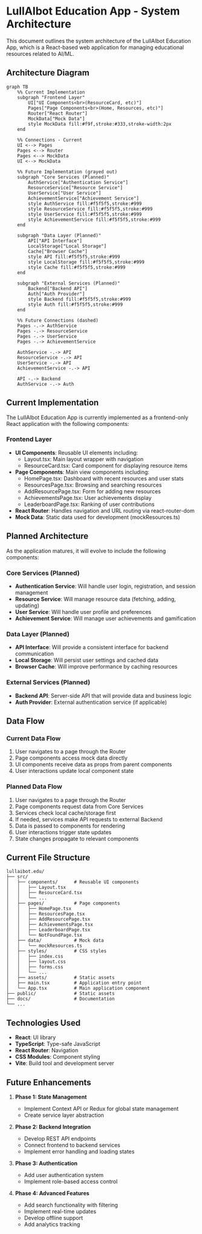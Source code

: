 # LullAIbot Education App - System Architecture

This document outlines the system architecture of the LullAIbot Education App, which is a React-based web application for managing educational resources related to AI/ML.

## Architecture Diagram

```mermaid
graph TB
    %% Current Implementation
    subgraph "Frontend Layer"
        UI["UI Components<br>(ResourceCard, etc)"]
        Pages["Page Components<br>(Home, Resources, etc)"]
        Router["React Router"]
        MockData["Mock Data"]
        style MockData fill:#f9f,stroke:#333,stroke-width:2px
    end

    %% Connections - Current
    UI <--> Pages
    Pages <--> Router
    Pages <--> MockData
    UI <--> MockData

    %% Future Implementation (grayed out)
    subgraph "Core Services (Planned)"
        AuthService["Authentication Service"]
        ResourceService["Resource Service"]
        UserService["User Service"]
        AchievementService["Achievement Service"]
        style AuthService fill:#f5f5f5,stroke:#999
        style ResourceService fill:#f5f5f5,stroke:#999
        style UserService fill:#f5f5f5,stroke:#999
        style AchievementService fill:#f5f5f5,stroke:#999
    end

    subgraph "Data Layer (Planned)"
        API["API Interface"]
        LocalStorage["Local Storage"]
        Cache["Browser Cache"]
        style API fill:#f5f5f5,stroke:#999
        style LocalStorage fill:#f5f5f5,stroke:#999
        style Cache fill:#f5f5f5,stroke:#999
    end

    subgraph "External Services (Planned)"
        Backend["Backend API"]
        Auth["Auth Provider"]
        style Backend fill:#f5f5f5,stroke:#999
        style Auth fill:#f5f5f5,stroke:#999
    end

    %% Future Connections (dashed)
    Pages -.-> AuthService
    Pages -.-> ResourceService
    Pages -.-> UserService
    Pages -.-> AchievementService
    
    AuthService -.-> API
    ResourceService -.-> API
    UserService -.-> API
    AchievementService -.-> API
    
    API -.-> Backend
    AuthService -.-> Auth
```

## Current Implementation

The LullAIbot Education App is currently implemented as a frontend-only React application with the following components:

### Frontend Layer
- **UI Components**: Reusable UI elements including:
  - Layout.tsx: Main layout wrapper with navigation
  - ResourceCard.tsx: Card component for displaying resource items
- **Page Components**: Main view components including:
  - HomePage.tsx: Dashboard with recent resources and user stats
  - ResourcesPage.tsx: Browsing and searching resources
  - AddResourcePage.tsx: Form for adding new resources
  - AchievementsPage.tsx: User achievements display
  - LeaderboardPage.tsx: Ranking of user contributions
- **React Router**: Handles navigation and URL routing via react-router-dom
- **Mock Data**: Static data used for development (mockResources.ts)

## Planned Architecture

As the application matures, it will evolve to include the following components:

### Core Services (Planned)
- **Authentication Service**: Will handle user login, registration, and session management
- **Resource Service**: Will manage resource data (fetching, adding, updating)
- **User Service**: Will handle user profile and preferences
- **Achievement Service**: Will manage user achievements and gamification

### Data Layer (Planned)
- **API Interface**: Will provide a consistent interface for backend communication
- **Local Storage**: Will persist user settings and cached data
- **Browser Cache**: Will improve performance by caching resources

### External Services (Planned)
- **Backend API**: Server-side API that will provide data and business logic
- **Auth Provider**: External authentication service (if applicable)

## Data Flow

### Current Data Flow
1. User navigates to a page through the Router
2. Page components access mock data directly
3. UI components receive data as props from parent components
4. User interactions update local component state

### Planned Data Flow
1. User navigates to a page through the Router
2. Page components request data from Core Services
3. Services check local cache/storage first
4. If needed, services make API requests to external Backend
5. Data is passed to components for rendering
6. User interactions trigger state updates
7. State changes propagate to relevant components

## Current File Structure

```
lullaibot.edu/
├── src/
│   ├── components/      # Reusable UI components
│   │   ├── Layout.tsx
│   │   ├── ResourceCard.tsx
│   │   └── ...
│   ├── pages/           # Page components
│   │   ├── HomePage.tsx
│   │   ├── ResourcesPage.tsx
│   │   ├── AddResourcePage.tsx
│   │   ├── AchievementsPage.tsx
│   │   ├── LeaderboardPage.tsx
│   │   └── NotFoundPage.tsx
│   ├── data/            # Mock data
│   │   └── mockResources.ts
│   ├── styles/          # CSS styles
│   │   ├── index.css
│   │   ├── layout.css
│   │   ├── forms.css
│   │   └── ...
│   ├── assets/          # Static assets
│   ├── main.tsx         # Application entry point
│   └── App.tsx          # Main application component
├── public/              # Static assets
├── docs/                # Documentation
└── ...
```

## Technologies Used

- **React**: UI library
- **TypeScript**: Type-safe JavaScript
- **React Router**: Navigation
- **CSS Modules**: Component styling
- **Vite**: Build tool and development server

## Future Enhancements

1. **Phase 1: State Management**
   - Implement Context API or Redux for global state management
   - Create service layer abstraction

2. **Phase 2: Backend Integration**
   - Develop REST API endpoints
   - Connect frontend to backend services
   - Implement error handling and loading states

3. **Phase 3: Authentication**
   - Add user authentication system
   - Implement role-based access control

4. **Phase 4: Advanced Features**
   - Add search functionality with filtering
   - Implement real-time updates
   - Develop offline support
   - Add analytics tracking 